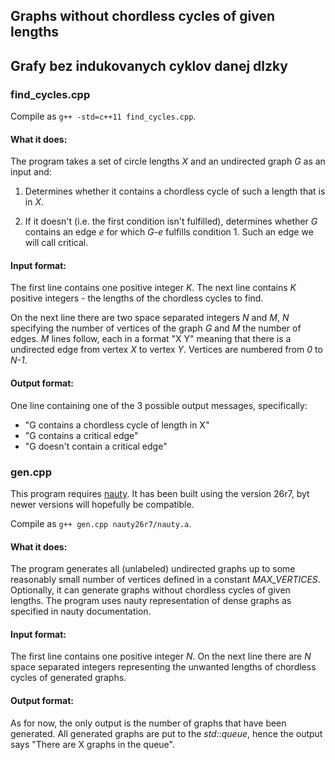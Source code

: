 ## Graphs without chordless cycles of given lengths
## Grafy bez indukovanych cyklov danej dlzky

### find_cycles.cpp

Compile as `g++ -std=c++11 find_cycles.cpp`.

#### What it does:
The program takes a set of circle lengths *X* and an undirected graph *G* as an input and:

1. Determines whether it contains a chordless cycle of such a length that is in *X*.

2. If it doesn't (i.e. the first condition isn't fulfilled), determines whether *G* contains an edge
   *e* for which *G-e* fulfills condition 1. Such an edge we will call critical.

#### Input format:
The first line contains one positive integer *K*.
The next line contains *K* positive integers - the lengths of the chordless cycles to find.

On the next line there are two space separated integers *N* and *M*, *N* specifying the number of vertices of the graph *G* and *M* the number of edges.
*M* lines follow, each in a format "X Y" meaning that there is a undirected edge from vertex *X* to vertex *Y*. Vertices are numbered from *0* to *N-1*.

#### Output format:
One line containing one of the 3 possible output messages, specifically:

+ "G contains a chordless cycle of length in X"
+ "G contains a critical edge"
+ "G doesn't contain a critical edge"

### gen.cpp

This program requires [nauty](http://pallini.di.uniroma1.it/index.html). It has been built using the
version 26r7, byt newer versions will hopefully be compatible.

Compile as `g++ gen.cpp nauty26r7/nauty.a`.

#### What it does:
The program generates all (unlabeled) undirected graphs up to some reasonably small number of vertices defined in a
constant *MAX_VERTICES*. Optionally, it can generate graphs without chordless cycles of given
lengths. The program uses nauty representation of dense graphs as specified in nauty documentation.

#### Input format:
The first line contains one positive integer *N*.
On the next line there are *N* space separated integers representing the unwanted lengths of
chordless cycles of generated graphs.

#### Output format:
As for now, the only output is the number of graphs that have been generated. All generated graphs
are put to the *std::queue*, hence the output says "There are X graphs in the queue".
